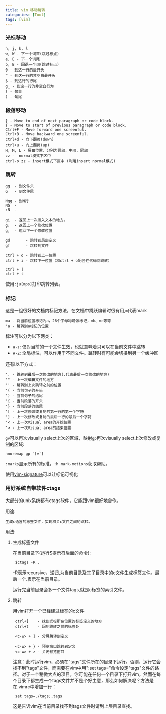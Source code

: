```yaml
---
title: vim 移动跳转
categories: [Tool]
tags: [vim]
---
```


### 光标移动

    h, j, k, l
    w, W - 下一个词首(跳过标点)
    e, E - 下一个词尾
    b, B - 回退一个词(跳过标点)
    0 - 到这一行的最开头
    ^ - 到这一行的非空白最开头
    $ - 到这行的行尾
    g_ - 到这一行的非空白行为
    ( - 句首
    ) - 句尾

### 段落移动

    } - Move to end of next paragraph or code block.
    { - Move to start of previous paragraph or code block.
    Ctrl+F - Move forward one screenful.
    Ctrl+B - Move backward one screenful.
    ctrl+d - 向下翻页(down)
    ctrl+u - 向上翻页(up)
    H, M, L - 屏幕位置，分别为顶部，中间，尾部
    zz -  normal模式下区中
    ctrl-o zz - insert模式下区中 (利用insert normal模式)

### 跳转

    gg  - 到文件头
    G   - 到文件尾

    Ngg - 到N行
    NG  -
    :N  -

    gi  - 返回上一次插入文本的地方。
    g;  - 返回上一个修改位置
    g,  - 返回下一个修改位置

    gd       - 跳转到局部定义
    gf       - 跳转到文件

    ctrl + o - 跳转到上一位置
    ctrl + i - 跳转下一位置（和ctrl + o配合在代码间跳转）

    ctrl + ]
    ctrl + t

使用`:ju[mps]`打印跳转列表。

### 标记

这是一组很好的文档内标记方法，在文档中跳跃编辑时很有用,`m`代表mark

    ma - 将当前位置标记为a，26个字母均可做标记，mb、mc等等
    'a - 跳转到a标记的位置

标注可以分为以下两类：

* `a-z`: 仅对当前的一个文件生效，也就意味着只可以在当前文件中跳转
* `A-Z`: 全局标注，可以作用于不同文件。跳转时有可能会切换到另一个缓冲区

还有l以下方式：

    '. - 跳转到最后一次修改的地方(.代表最后一次修改的地方)
    '" - 上一次编辑文件的地方
    '' - 跳转到上次跳转之前的位置
    '( - 当前句子的开头
    ') - 当前句子的结尾
    '{ - 当前段落的开头
    '} - 当前段落的结尾
    '[ - 上一次修改或复制的第一行的第一个字符
    '] - 上一次修改或复制的最后一行的最后一个字符
    '< - 上一次Visual area的开始位置
    '> - 上一次Visual area的结束位置


`gv`可以再次visually select上次的区域，映射`gp`再次visually select上次修改或复制的区域:

    nnoremap gp `[v`]

`:marks`显示所有的标准，`:h mark-motions`获取帮助。

使用[vim-signature](https://github.com/kshenoy/vim-signature)可以让标记可视化

### 用好系统自带软件ctags

大部分的unix系统都有ctags软件，它能跟vim很好地合作。

用途:

    生成c语言的标签文件，实现相关c文件之间的跳转。

用法:

1. 生成标签文件

    在当前目录下(运行$提示符后面的命令):

        $ctags -R .

    -R表示recursive，递归,为当前目录及其子目录中的c文件生成标签文件。最后一个.表示在当前目录。

    运行完当前目录会多一个文件tags,就是c标签的索引文件。


2. 跳转

    用vim打开一个已经建过标签的c文件

        ctrl+]    - 找到光标所在位置的标签定义的地方
        ctrl+t    - 回到跳转之前的标签处

        <c-w> + ] - 分屏跳转到定义

        <c-w> + } - 预览窗口跳转到定义
        <c-w> + z - 关闭预览窗口

    注意：此时运行vim，必须在"tags"文件所在的目录下运行。否则，运行它会找不到"tags"文件，而需要在vim中用":set tags="命令设定"tags"文件的路径。对于一个稍微大点的项目，你可能在任何一个目录下打开vim，然而在每个目录下都生成一个tags文件并不是个好主意，那么如何解决呢？方法是在.vimrc中增加一行：

        set tags=./tags;,tags

    这是告诉vim在当前目录找不到tags文件时请到上层目录查找。
